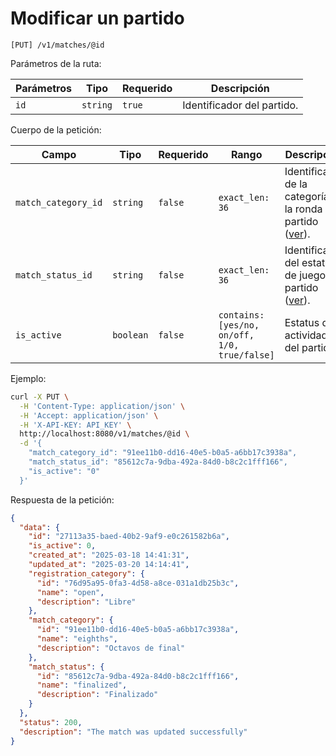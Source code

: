 # Modificar un partido

```
[PUT] /v1/matches/@id
```

Parámetros de la ruta:

| Parámetros | Tipo | Requerido | Descripción |
| ---------- | ---- | --------- | ----------- |
| `id` | `string` | `true` | Identificador del partido. |

Cuerpo de la petición:

| Campo | Tipo | Requerido | Rango | Descripción |
| ----- | ---- | --------- | ----- | ----------- |
| `match_category_id` | `string` | `false` | `exact_len: 36` | Identificador de la categoría de la ronda del partido ([ver](../match-categories/index.html)). |
| `match_status_id` | `string` | `false` | `exact_len: 36`  | Identificador del estatus de juego del partido ([ver](../match-status/index.html)). |
| `is_active` | `boolean` | `false` | `contains: [yes/no, on/off, 1/0, true/false]` | Estatus de actividad del partido. |

Ejemplo:

```bash
curl -X PUT \
  -H 'Content-Type: application/json' \
  -H 'Accept: application/json' \
  -H 'X-API-KEY: API_KEY' \
  http://localhost:8080/v1/matches/@id \
  -d '{
    "match_category_id": "91ee11b0-dd16-40e5-b0a5-a6bb17c3938a",
    "match_status_id": "85612c7a-9dba-492a-84d0-b8c2c1fff166",
    "is_active": "0"
  }'
```

Respuesta de la petición:

```json
{
  "data": {
    "id": "27113a35-baed-40b2-9af9-e0c261582b6a",
    "is_active": 0,
    "created_at": "2025-03-18 14:41:31",
    "updated_at": "2025-03-20 14:14:41",
    "registration_category": {
      "id": "76d95a95-0fa3-4d58-a8ce-031a1db25b3c",
      "name": "open",
      "description": "Libre"
    },
    "match_category": {
      "id": "91ee11b0-dd16-40e5-b0a5-a6bb17c3938a",
      "name": "eighths",
      "description": "Octavos de final"
    },
    "match_status": {
      "id": "85612c7a-9dba-492a-84d0-b8c2c1fff166",
      "name": "finalized",
      "description": "Finalizado"
    }
  },
  "status": 200,
  "description": "The match was updated successfully"
}
```
